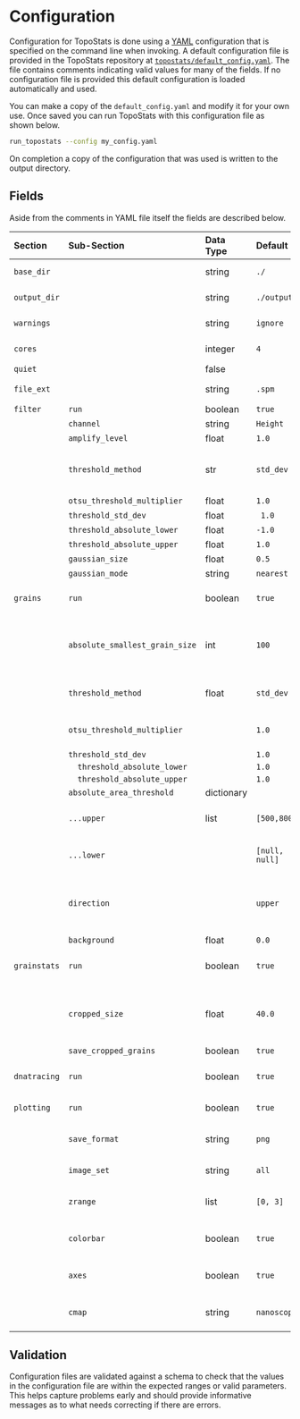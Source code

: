 # Configuration

Configuration for TopoStats is done using a [YAML](https://yaml.org/) configuration that is specified on the command line when
invoking. A default configuration file is provided in the TopoStats repository at
[`topostats/default_config.yaml`](https://github.com/AFM-SPM/TopoStats/blob/dev/topostats/default_config.yaml). The file
contains comments indicating valid values for many of the fields. If no configuration file is provided this default
configuration is loaded automatically and used.

You can make a copy of the `default_config.yaml` and modify it for your own use. Once saved you can run TopoStats with
this configuration file as shown below.

``` bash
run_topostats --config my_config.yaml
```

On completion a copy of the configuration that was used is written to the output directory.


## Fields

Aside from the comments in YAML file itself the fields are described below.


| Section      | Sub-Section                    | Data Type  | Default        | Description                                                                                                                         |
|:-------------|:-------------------------------|:-----------|:---------------|:------------------------------------------------------------------------------------------------------------------------------------|
| `base_dir`   |                                | string     | `./`           | Directory to recursively search for files within.                                                                                                                                   |
| `output_dir` |                                | string     | `./output`     | Directory that output should be saved to.                                                                                           |
| `warnings`   |                                | string     | `ignore`       | Turns off warnings being shown.                                                                                                      |
| `cores`      |                                | integer    | `4`            | Number of cores to run parallel processes on.                                                                                                                                    |
| `quiet`      |                                | false      |                |                                                                                                                                     |
| `file_ext`   |                                | string     | `.spm`         | File extensions to search for.                                                                                                                                 |
| `filter`     | `run`                          | boolean    | `true`         |                                                                                                                                     |
|              | `channel`                      | string     | `Height`       |                                                                                                                                     |
|              | `amplify_level`                | float      | `1.0`          |                                                                                                                                     |
|              | `threshold_method`             | str        | `std_dev`      | Threshold method for filtering, options are `ostu`, `std_dev` or `absolute`.                                                        |
|              | `otsu_threshold_multiplier`    | float      | `1.0`          |                                                                                                                                     |
|              | `threshold_std_dev`            | float      | ` 1.0`         |                                                                                                                                     |
|              | `threshold_absolute_lower`     | float      | `-1.0`         |                                                                                                                                     |
|              | `threshold_absolute_upper`     | float      | `1.0`          |                                                                                                                                     |
|              | `gaussian_size`                | float      | `0.5`          |                                                                                                                                     |
|              | `gaussian_mode`                | string     | `nearest`      |                                                                                                                                     |
| `grains`     | `run`                          | boolean    | `true`         | Whether to run grain finding. Options `true`, `false`                                                                               |
|              | `absolute_smallest_grain_size` | int        | `100`          | The smallest size of grains to be included (in pixels), anything smaller than this is considered noise and removed.                 |
|              | `threshold_method`             | float      | `std_dev`      | Threshold method for grain finding.  Options : `otsu`, `std_dev`, `absolute`                                                        |
|              | `otsu_threshold_multiplier`    |            | `1.0`          | Factor by which the derived Otsu Threshold should be scaled.                                                                        |
|              | `threshold_std_dev`            |            | `1.0`          |                                                                                                                                     |
|              | `  threshold_absolute_lower`   |            | `1.0`          |                                                                                                                                     |
|              | `  threshold_absolute_upper`   |            | `1.0`          |                                                                                                                                     |
|              | `absolute_area_threshold`      | dictionary |                |                                                                                                                                     |
|              | `...upper`                     | list       | `[500,800]`    | Height above surface [Low, High] in nm^2 (also takes null)                                                                          |
|              | `...lower`                     |            | `[null, null]` | Height below surface [Low, High] in nm^2 (also takes null)                                                                          |
|              | `direction`                    |            | `upper`        | Defines whether to look for grains above or below thresholds or both. Options: `upper`, `lower`, `both`                             |
|              | `background`                   | float      | `0.0`          |                                                                                                                                     |
| `grainstats` | `run`                          | boolean    | `true`         | Whether to calculate grain statistics. Options : `true`, `false`                                                                    |
|              | `cropped_size`                 | float      | `40.0`         | Force cropping of grains to this length (in nm) of square cropped images (can take `-1` for grain-sized box)                        |
|              | `save_cropped_grains`          | boolean    | `true`         | Options : true, false                                                                                                               |
| `dnatracing` | `run`                          | boolean    | `true`         | Whether to run DNA Tracing.  Options : true, false                                                                                  |
| `plotting`   | `run`                          | boolean    | `true`         | Whether to run plotting. Options : `true`, `false`                                                                                  |
|              | `save_format`                  | string     | `png`          | Format to save images in, see [matplotlib.pyplot.savefig](https://matplotlib.org/stable/api/_as_gen/matplotlib.pyplot.savefig.html) |
|              | `image_set`                    | string     | `all`          | Which images to plot. Options : `all`, `core`                                                                                       |
|              | `zrange`                       | list       | `[0, 3]`       | Low and high height range for core images (can take [null, null])                                                                 |
|              | `colorbar`                     | boolean    | `true`         | Whether to include the colorbar scale in plots. Options `true`, `false`                                                             |
|              | `axes`                         | boolean    | `true`         | Wether to include the axes in the produced plots.                                                                       |
|              | `cmap`                         | string     | `nanoscope`    | Colormap to use in plotting. Options : `nanoscope`, `afmhot`                                                                        |


## Validation

Configuration files are validated against a schema to check that the values in the configuration file are within the
expected ranges or valid parameters. This helps capture problems early and should provide informative messages as to
what needs correcting if there are errors.
